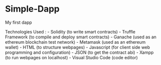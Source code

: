 # Simple-Dapp
My first dapp 

Technologies Used : - Solidity (to write smart contracts)
                    - Truffle Framework (to compile and deploy smart contracts)
                    - Ganache (used as an ethereum blockchain test network)
                    - Metamask (used as an ethereum wallet)
                    - HTML (to structure webpages)
                    - Javascript (for client side web programming and configuration)
                    - JSON (to get the contract abi)
                    - Xampp (to run webpages on localhost)
                    - Visual Studio Code (code editor)
